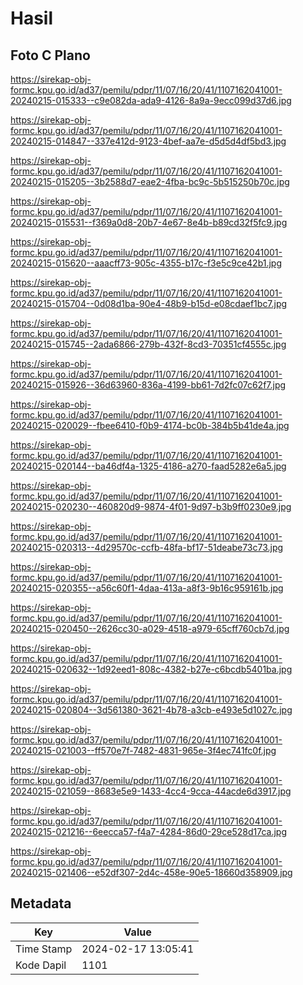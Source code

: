 # Hasil

## Foto C Plano

https://sirekap-obj-formc.kpu.go.id/ad37/pemilu/pdpr/11/07/16/20/41/1107162041001-20240215-015333--c9e082da-ada9-4126-8a9a-9ecc099d37d6.jpg

https://sirekap-obj-formc.kpu.go.id/ad37/pemilu/pdpr/11/07/16/20/41/1107162041001-20240215-014847--337e412d-9123-4bef-aa7e-d5d5d4df5bd3.jpg

https://sirekap-obj-formc.kpu.go.id/ad37/pemilu/pdpr/11/07/16/20/41/1107162041001-20240215-015205--3b2588d7-eae2-4fba-bc9c-5b515250b70c.jpg

https://sirekap-obj-formc.kpu.go.id/ad37/pemilu/pdpr/11/07/16/20/41/1107162041001-20240215-015531--f369a0d8-20b7-4e67-8e4b-b89cd32f5fc9.jpg

https://sirekap-obj-formc.kpu.go.id/ad37/pemilu/pdpr/11/07/16/20/41/1107162041001-20240215-015620--aaacff73-905c-4355-b17c-f3e5c9ce42b1.jpg

https://sirekap-obj-formc.kpu.go.id/ad37/pemilu/pdpr/11/07/16/20/41/1107162041001-20240215-015704--0d08d1ba-90e4-48b9-b15d-e08cdaef1bc7.jpg

https://sirekap-obj-formc.kpu.go.id/ad37/pemilu/pdpr/11/07/16/20/41/1107162041001-20240215-015745--2ada6866-279b-432f-8cd3-70351cf4555c.jpg

https://sirekap-obj-formc.kpu.go.id/ad37/pemilu/pdpr/11/07/16/20/41/1107162041001-20240215-015926--36d63960-836a-4199-bb61-7d2fc07c62f7.jpg

https://sirekap-obj-formc.kpu.go.id/ad37/pemilu/pdpr/11/07/16/20/41/1107162041001-20240215-020029--fbee6410-f0b9-4174-bc0b-384b5b41de4a.jpg

https://sirekap-obj-formc.kpu.go.id/ad37/pemilu/pdpr/11/07/16/20/41/1107162041001-20240215-020144--ba46df4a-1325-4186-a270-faad5282e6a5.jpg

https://sirekap-obj-formc.kpu.go.id/ad37/pemilu/pdpr/11/07/16/20/41/1107162041001-20240215-020230--460820d9-9874-4f01-9d97-b3b9ff0230e9.jpg

https://sirekap-obj-formc.kpu.go.id/ad37/pemilu/pdpr/11/07/16/20/41/1107162041001-20240215-020313--4d29570c-ccfb-48fa-bf17-51deabe73c73.jpg

https://sirekap-obj-formc.kpu.go.id/ad37/pemilu/pdpr/11/07/16/20/41/1107162041001-20240215-020355--a56c60f1-4daa-413a-a8f3-9b16c959161b.jpg

https://sirekap-obj-formc.kpu.go.id/ad37/pemilu/pdpr/11/07/16/20/41/1107162041001-20240215-020450--2626cc30-a029-4518-a979-65cff760cb7d.jpg

https://sirekap-obj-formc.kpu.go.id/ad37/pemilu/pdpr/11/07/16/20/41/1107162041001-20240215-020632--1d92eed1-808c-4382-b27e-c6bcdb5401ba.jpg

https://sirekap-obj-formc.kpu.go.id/ad37/pemilu/pdpr/11/07/16/20/41/1107162041001-20240215-020804--3d561380-3621-4b78-a3cb-e493e5d1027c.jpg

https://sirekap-obj-formc.kpu.go.id/ad37/pemilu/pdpr/11/07/16/20/41/1107162041001-20240215-021003--ff570e7f-7482-4831-965e-3f4ec741fc0f.jpg

https://sirekap-obj-formc.kpu.go.id/ad37/pemilu/pdpr/11/07/16/20/41/1107162041001-20240215-021059--8683e5e9-1433-4cc4-9cca-44acde6d3917.jpg

https://sirekap-obj-formc.kpu.go.id/ad37/pemilu/pdpr/11/07/16/20/41/1107162041001-20240215-021216--6eecca57-f4a7-4284-86d0-29ce528d17ca.jpg

https://sirekap-obj-formc.kpu.go.id/ad37/pemilu/pdpr/11/07/16/20/41/1107162041001-20240215-021406--e52df307-2d4c-458e-90e5-18660d358909.jpg


## Metadata

| Key        | Value               |
| ---------- | ------------------- |
| Time Stamp | 2024-02-17 13:05:41 |
| Kode Dapil | 1101                |



